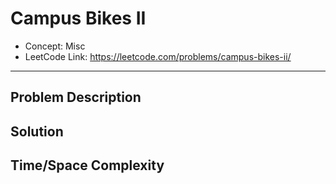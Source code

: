# Campus Bikes II

- Concept: Misc
- LeetCode Link: https://leetcode.com/problems/campus-bikes-ii/

---

## Problem Description

## Solution

## Time/Space Complexity

